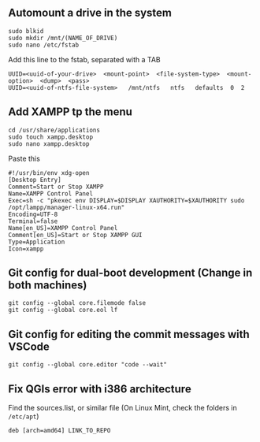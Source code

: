 ## Automount a drive in the system
```
sudo blkid
sudo mkdir /mnt/(NAME_OF_DRIVE)
sudo nano /etc/fstab
```
Add this line to the fstab, separated with a TAB
```
UUID=<uuid-of-your-drive>  <mount-point>  <file-system-type>  <mount-option>  <dump>  <pass>
UUID=<uuid-of-ntfs-file-system>   /mnt/ntfs   ntfs   defaults  0  2
```

## Add XAMPP tp the menu
```
cd /usr/share/applications
sudo touch xampp.desktop
sudo nano xampp.desktop
```
Paste this
```
#!/usr/bin/env xdg-open
[Desktop Entry]
Comment=Start or Stop XAMPP
Name=XAMPP Control Panel
Exec=sh -c "pkexec env DISPLAY=$DISPLAY XAUTHORITY=$XAUTHORITY sudo /opt/lampp/manager-linux-x64.run"
Encoding=UTF-8
Terminal=false
Name[en_US]=XAMPP Control Panel
Comment[en_US]=Start or Stop XAMPP GUI
Type=Application
Icon=xampp
```

## Git config for dual-boot development (Change in both machines)
```
git config --global core.filemode false
git config --global core.eol lf
```

## Git config for editing the commit messages with VSCode
```
git config --global core.editor "code --wait"
```

## Fix QGIs error with i386 architecture
Find the sources.list, or similar file (On Linux Mint, check the folders in ```/etc/apt```)
```
deb [arch=amd64] LINK_TO_REPO
```